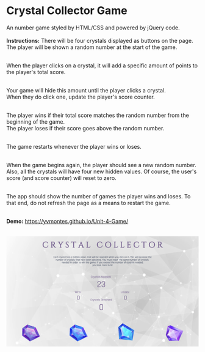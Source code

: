 <h1>Crystal Collector Game</h1>
An number game styled by HTML/CSS and powered by jQuery code.
<br /><br/>
<b>Instructions:</b>
There will be four crystals displayed as buttons on the page.<br/>
The player will be shown a random number at the start of the game.<br/><br/>

When the player clicks on a crystal, it will add a specific amount of points to the player's total score. <br/><br/>


Your game will hide this amount until the player clicks a crystal.<br/>
When they do click one, update the player's score counter.<br/><br/>


The player wins if their total score matches the random number from the beginning of the game.<br/>
The player loses if their score goes above the random number.<br/><br/>

The game restarts whenever the player wins or loses.<br/><br/>


When the game begins again, the player should see a new random number. Also, all the crystals will have four new hidden values. Of course, the user's score (and score counter) will reset to zero.<br/><br/>


The app should show the number of games the player wins and loses. To that end, do not refresh the page as a means to restart the game.<br/><br/>




<b>Demo:</b> https://yvmontes.github.io/Unit-4-Game/ <br/><br/>

<img src="/assets/images/crystalgamescreen.png" width="850">
